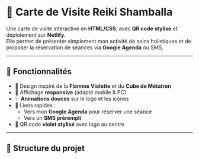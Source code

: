 # 🌸 Carte de Visite Reiki Shamballa

Une carte de visite interactive en **HTML/CSS**, avec **QR code stylisé** et déploiement sur **Netlify**.  
Elle permet de présenter simplement mon activité de soins holistiques et de proposer la réservation de séances via **Google Agenda** ou SMS.

---

## 🚀 Fonctionnalités

- 🪬 Design inspiré de la **Flamme Violette** et du **Cube de Métatron**  
- 📱 Affichage **responsive** (adapté mobile & PC)  
- ✨ **Animations douces** sur le logo et les icônes  
- 🔗 Liens rapides :
  - Vers mon **Google Agenda** pour réserver une séance
  - Vers un **SMS prérempli**
- 🎨 QR code **violet stylisé** avec logo au centre

---

## 📂 Structure du projet
